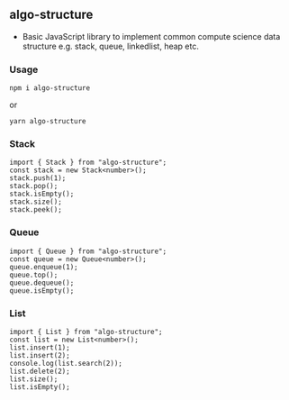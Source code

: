 ## algo-structure

- Basic JavaScript library to implement common compute science data structure e.g. stack, queue, linkedlist, heap etc.

### Usage
```
npm i algo-structure 
```
or

```
yarn algo-structure 
```

### Stack
```
import { Stack } from "algo-structure";
const stack = new Stack<number>();
stack.push(1);
stack.pop();
stack.isEmpty();
stack.size();
stack.peek();
```

### Queue
```
import { Queue } from "algo-structure";
const queue = new Queue<number>();
queue.enqueue(1);
queue.top();
queue.dequeue();
queue.isEmpty();
```

### List
```
import { List } from "algo-structure";
const list = new List<number>();
list.insert(1);
list.insert(2);
console.log(list.search(2));
list.delete(2);
list.size();
list.isEmpty();
```